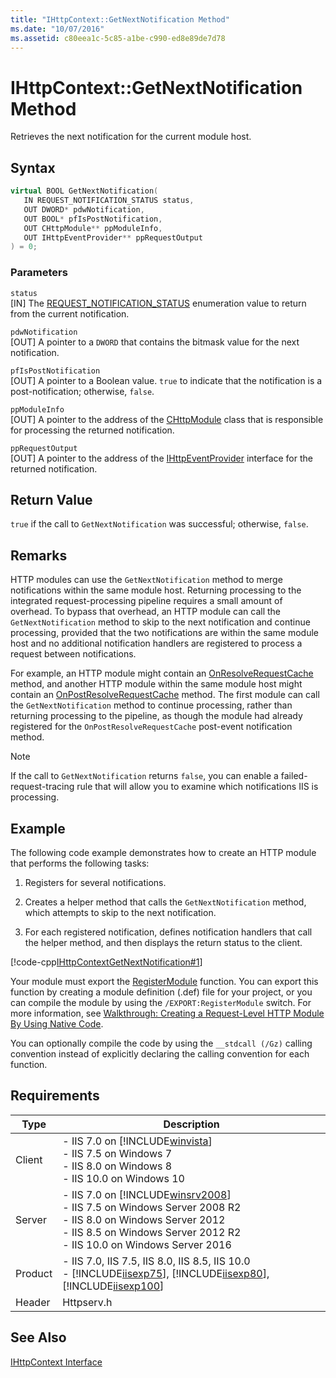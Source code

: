 ```yaml
---
title: "IHttpContext::GetNextNotification Method"
ms.date: "10/07/2016"
ms.assetid: c80eea1c-5c85-a1be-c990-ed8e89de7d78
---
```

# IHttpContext::GetNextNotification Method
Retrieves the next notification for the current module host.  
  
## Syntax  
  
```cpp  
virtual BOOL GetNextNotification(  
   IN REQUEST_NOTIFICATION_STATUS status,  
   OUT DWORD* pdwNotification,  
   OUT BOOL* pfIsPostNotification,  
   OUT CHttpModule** ppModuleInfo,  
   OUT IHttpEventProvider** ppRequestOutput  
) = 0;  
```  
  
### Parameters  
 `status`  
 [IN] The [REQUEST_NOTIFICATION_STATUS](../../web-development-reference/native-code-api-reference/request-notification-status-enumeration.md) enumeration value to return from the current notification.  
  
 `pdwNotification`  
 [OUT] A pointer to a `DWORD` that contains the bitmask value for the next notification.  
  
 `pfIsPostNotification`  
 [OUT] A pointer to a Boolean value. `true` to indicate that the notification is a post-notification; otherwise, `false`.  
  
 `ppModuleInfo`  
 [OUT] A pointer to the address of the [CHttpModule](../../web-development-reference/native-code-api-reference/chttpmodule-class.md) class that is responsible for processing the returned notification.  
  
 `ppRequestOutput`  
 [OUT] A pointer to the address of the [IHttpEventProvider](../../web-development-reference/native-code-api-reference/ihttpeventprovider-interface.md) interface for the returned notification.  
  
## Return Value  
 `true` if the call to `GetNextNotification` was successful; otherwise, `false`.  
  
## Remarks  
 HTTP modules can use the `GetNextNotification` method to merge notifications within the same module host. Returning processing to the integrated request-processing pipeline requires a small amount of overhead. To bypass that overhead, an HTTP module can call the `GetNextNotification` method to skip to the next notification and continue processing, provided that the two notifications are within the same module host and no additional notification handlers are registered to process a request between notifications.  
  
 For example, an HTTP module might contain an [OnResolveRequestCache](../../web-development-reference/native-code-api-reference/chttpmodule-onresolverequestcache-method.md) method, and another HTTP module within the same module host might contain an [OnPostResolveRequestCache](../../web-development-reference/native-code-api-reference/chttpmodule-onpostresolverequestcache-method.md) method. The first module can call the `GetNextNotification` method to continue processing, rather than returning processing to the pipeline, as though the module had already registered for the `OnPostResolveRequestCache` post-event notification method.  
  
> [!NOTE]
>  If the call to `GetNextNotification` returns `false`, you can enable a failed-request-tracing rule that will allow you to examine which notifications IIS is processing.  
  
## Example  
 The following code example demonstrates how to create an HTTP module that performs the following tasks:  
  
1.  Registers for several notifications.  
  
2.  Creates a helper method that calls the `GetNextNotification` method, which attempts to skip to the next notification.  
  
3.  For each registered notification, defines notification handlers that call the helper method, and then displays the return status to the client.  
  
 [!code-cpp[IHttpContextGetNextNotification#1](~/samples/snippets/cpp/VS_Snippets_IIS/IIS7/IHttpContextGetNextNotification/cpp/IHttpContextGetNextNotification.cpp#1)]
  
 Your module must export the [RegisterModule](../../web-development-reference/native-code-api-reference/pfn-registermodule-function.md) function. You can export this function by creating a module definition (.def) file for your project, or you can compile the module by using the `/EXPORT:RegisterModule` switch. For more information, see [Walkthrough: Creating a Request-Level HTTP Module By Using Native Code](../../web-development-reference/native-code-development-overview/walkthrough-creating-a-request-level-http-module-by-using-native-code.md).  
  
 You can optionally compile the code by using the `__stdcall (/Gz)` calling convention instead of explicitly declaring the calling convention for each function.  
  
## Requirements  
  
|Type|Description|  
|----------|-----------------|  
|Client|-   IIS 7.0 on [!INCLUDE[winvista](../../wmi-provider/includes/winvista-md.md)]<br />-   IIS 7.5 on Windows 7<br />-   IIS 8.0 on Windows 8<br />-   IIS 10.0 on Windows 10|  
|Server|-   IIS 7.0 on [!INCLUDE[winsrv2008](../../wmi-provider/includes/winsrv2008-md.md)]<br />-   IIS 7.5 on Windows Server 2008 R2<br />-   IIS 8.0 on Windows Server 2012<br />-   IIS 8.5 on Windows Server 2012 R2<br />-   IIS 10.0 on Windows Server 2016|  
|Product|-   IIS 7.0, IIS 7.5, IIS 8.0, IIS 8.5, IIS 10.0<br />-   [!INCLUDE[iisexp75](../../web-development-reference/native-code-api-reference/includes/iisexp75-md.md)], [!INCLUDE[iisexp80](../../web-development-reference/native-code-api-reference/includes/iisexp80-md.md)], [!INCLUDE[iisexp100](../../web-development-reference/native-code-api-reference/includes/iisexp100-md.md)]|  
|Header|Httpserv.h|  
  
## See Also  
 [IHttpContext Interface](../../web-development-reference/native-code-api-reference/ihttpcontext-interface.md)